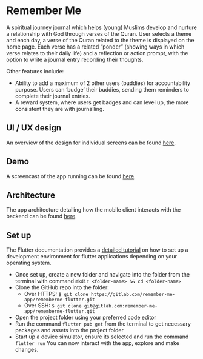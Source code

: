 # Remember Me
A spiritual journey journal which helps (young) Muslims develop and nurture a relationship with God through verses of the Quran. 
User selects a theme and each day, a verse of the Quran related to the theme is displayed on the home page. Each verse has a related “ponder” (showing ways in which verse relates to their daily life) and a reflection or action prompt, with the option to write a journal entry recording their thoughts. 

Other features include:
- Ability to add a maximum of 2 other users (buddies) for accountability purpose. Users can ‘budge’ their buddies, sending them reminders to complete their journal entries. 
- A reward system, where users get badges and can level up, the more consistent they are with journalling.
 
## UI / UX design
An overview of the design for individual screens can be found [here](https://xd.adobe.com/view/871acea6-4249-45a6-ae88-c27273fa5292-d249/). 

## Demo 
A screencast of the app running can be found [here]().

## Architecture 
The app architecture detailing how the mobile client interacts with the backend can be found [here](https://app.lucidchart.com/documents/edit/5d6cd919-3d82-4ada-b7e9-5c2cfc588227/0_0).

## Set up
The Flutter documentation provides a [detailed tutorial](https://flutter.dev/docs/get-started/install) on how to set up a development environment for flutter applications depending on your operating system. 
- Once set up, create a new folder and navigate into the folder from the terminal with command `mkdir <folder-name> && cd <folder-name>`
- Clone the GitHub repo into the folder:
    - Over HTTPS: `$ git clone https://gitlab.com/remember-me-app/rememberme-flutter.git`
    - Over SSH: `$ git clone git@gitlab.com:remember-me-app/rememberme-flutter.git`
- Open the project folder using your preferred code editor 
- Run the command `flutter pub get` from the terminal to get necessary packages and assets into the project folder 
- Start up a device simulator, ensure its selected and run the command `flutter run`
You can now interact with the app, explore and make changes.  
